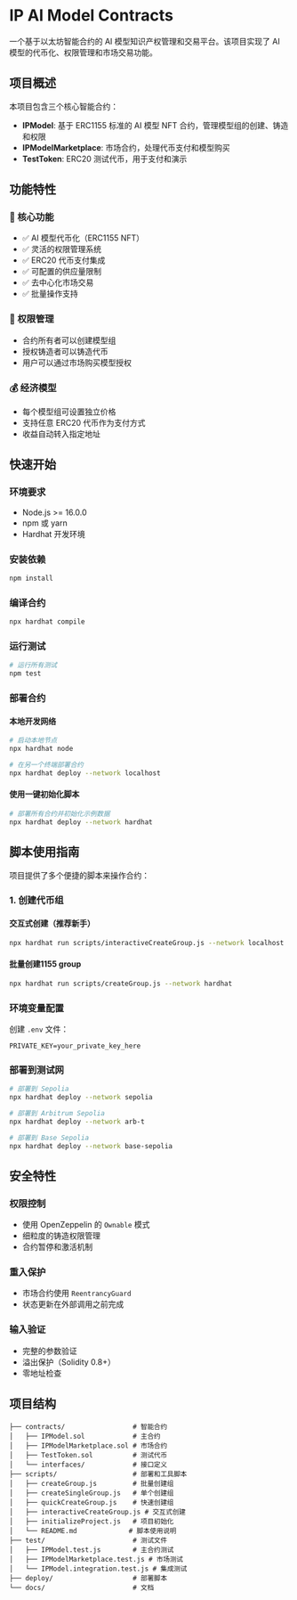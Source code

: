 # IP AI Model Contracts

一个基于以太坊智能合约的 AI 模型知识产权管理和交易平台。该项目实现了 AI 模型的代币化、权限管理和市场交易功能。

## 项目概述

本项目包含三个核心智能合约：

- **IPModel**: 基于 ERC1155 标准的 AI 模型 NFT 合约，管理模型组的创建、铸造和权限
- **IPModelMarketplace**: 市场合约，处理代币支付和模型购买
- **TestToken**: ERC20 测试代币，用于支付和演示

## 功能特性

### 🎯 核心功能
- ✅ AI 模型代币化（ERC1155 NFT）
- ✅ 灵活的权限管理系统
- ✅ ERC20 代币支付集成
- ✅ 可配置的供应量限制
- ✅ 去中心化市场交易
- ✅ 批量操作支持

### 🔐 权限管理
- 合约所有者可以创建模型组
- 授权铸造者可以铸造代币
- 用户可以通过市场购买模型授权

### 💰 经济模型
- 每个模型组可设置独立价格
- 支持任意 ERC20 代币作为支付方式
- 收益自动转入指定地址

## 快速开始

### 环境要求

- Node.js >= 16.0.0
- npm 或 yarn
- Hardhat 开发环境

### 安装依赖

```bash
npm install
```

### 编译合约

```bash
npx hardhat compile
```

### 运行测试

```bash
# 运行所有测试
npm test
```

### 部署合约

#### 本地开发网络

```bash
# 启动本地节点
npx hardhat node

# 在另一个终端部署合约
npx hardhat deploy --network localhost
```

#### 使用一键初始化脚本

```bash
# 部署所有合约并初始化示例数据
npx hardhat deploy --network hardhat
```

## 脚本使用指南

项目提供了多个便捷的脚本来操作合约：

### 1. 创建代币组

#### 交互式创建（推荐新手）
```bash
npx hardhat run scripts/interactiveCreateGroup.js --network localhost
```

#### 批量创建1155 group
```bash
npx hardhat run scripts/createGroup.js --network hardhat
```

### 环境变量配置

创建 `.env` 文件：

```env
PRIVATE_KEY=your_private_key_here
```

### 部署到测试网

```bash
# 部署到 Sepolia
npx hardhat deploy --network sepolia

# 部署到 Arbitrum Sepolia
npx hardhat deploy --network arb-t

# 部署到 Base Sepolia
npx hardhat deploy --network base-sepolia
```

## 安全特性

### 权限控制
- 使用 OpenZeppelin 的 `Ownable` 模式
- 细粒度的铸造权限管理
- 合约暂停和激活机制

### 重入保护
- 市场合约使用 `ReentrancyGuard`
- 状态更新在外部调用之前完成

### 输入验证
- 完整的参数验证
- 溢出保护（Solidity 0.8+）
- 零地址检查

## 项目结构

```
├── contracts/                 # 智能合约
│   ├── IPModel.sol            # 主合约
│   ├── IPModelMarketplace.sol # 市场合约
│   ├── TestToken.sol          # 测试代币
│   └── interfaces/            # 接口定义
├── scripts/                   # 部署和工具脚本
│   ├── createGroup.js         # 批量创建组
│   ├── createSingleGroup.js   # 单个创建组
│   ├── quickCreateGroup.js    # 快速创建组
│   ├── interactiveCreateGroup.js # 交互式创建
│   ├── initializeProject.js   # 项目初始化
│   └── README.md             # 脚本使用说明
├── test/                      # 测试文件
│   ├── IPModel.test.js        # 主合约测试
│   ├── IPModelMarketplace.test.js # 市场测试
│   └── IPModel.integration.test.js # 集成测试
├── deploy/                    # 部署脚本
└── docs/                      # 文档
```